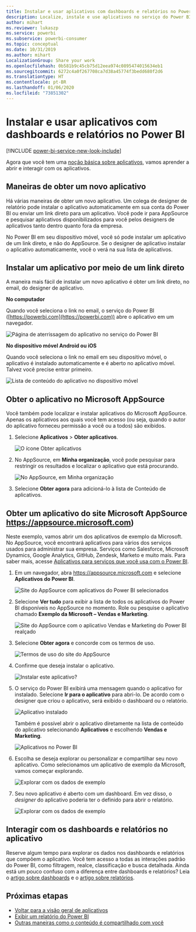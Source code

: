 ```yaml
---
title: Instalar e usar aplicativos com dashboards e relatórios no Power BI
description: Localize, instale e use aplicativos no serviço do Power BI.
author: mihart
ms.reviewer: lukaszp
ms.service: powerbi
ms.subservice: powerbi-consumer
ms.topic: conceptual
ms.date: 10/31/2019
ms.author: mihart
LocalizationGroup: Share your work
ms.openlocfilehash: 0b581b9c45cb75d12eea974c0895474015634eb1
ms.sourcegitcommit: 6272c4a0f267708ca7d38a45774f3bedd680f2d6
ms.translationtype: HT
ms.contentlocale: pt-BR
ms.lasthandoff: 01/06/2020
ms.locfileid: "73851302"
---
```

# <a name="install-and-use-apps-with-dashboards-and-reports-in-power-bi"></a>Instalar e usar aplicativos com dashboards e relatórios no Power BI

[!INCLUDE [power-bi-service-new-look-include](../includes/power-bi-service-new-look-include.md)]

Agora que você tem uma [noção básica sobre aplicativos](end-user-apps.md), vamos aprender a abrir e interagir com os aplicativos. 

## <a name="ways-to-get-a-new-app"></a>Maneiras de obter um novo aplicativo
Há várias maneiras de obter um novo aplicativo. Um colega de designer de relatório pode instalar o aplicativo automaticamente em sua conta do Power BI ou enviar um link direto para um aplicativo. Você pode ir para AppSource e pesquisar aplicativos disponibilizados para você pelos designers de aplicativos tanto dentro quanto fora da empresa. 

No Power BI em seu dispositivo móvel, você só pode instalar um aplicativo de um link direto, e não do AppSource. Se o designer de aplicativo instalar o aplicativo automaticamente, você o verá na sua lista de aplicativos.

## <a name="install-an-app-from-a-direct-link"></a>Instalar um aplicativo por meio de um link direto
A maneira mais fácil de instalar um novo aplicativo é obter um link direto, no email, do designer de aplicativo.  

**No computador** 

Quando você seleciona o link no email, o serviço do Power BI ([https://powerbi.com](https://powerbi.com)) abre o aplicativo em um navegador. 

![Página de aterrissagem do aplicativo no serviço do Power BI](./media/end-user-app-view/power-bi-app-from-link.png)

**No dispositivo móvel Android ou iOS** 

Quando você seleciona o link no email em seu dispositivo móvel, o aplicativo é instalado automaticamente e é aberto no aplicativo móvel. Talvez você precise entrar primeiro. 

![Lista de conteúdo do aplicativo no dispositivo móvel](./media/end-user-app-view/power-bi-ios.png)

## <a name="get-the-app-from-microsoft-appsource"></a>Obter o aplicativo no Microsoft AppSource
Você também pode localizar e instalar aplicativos do Microsoft AppSource. Apenas os aplicativos aos quais você tem acesso (ou seja, quando o autor do aplicativo forneceu permissão a você ou a todos) são exibidos.

1. Selecione **Aplicativos**  > **Obter aplicativos**. 
   
    ![O ícone Obter aplicativos](./media/end-user-app-view/power-bi-get-app2.png)    
2. No AppSource, em **Minha organização**, você pode pesquisar para restringir os resultados e localizar o aplicativo que está procurando.
   
    ![No AppSource, em Minha organização](./media/end-user-app-view/power-bi-opportunity-app.png)
3. Selecione **Obter agora** para adicioná-lo à lista de Conteúdo de aplicativos. 

## <a name="get-an-app-from-the-microsoft-appsource-website-httpsappsourcemicrosoftcom"></a>Obter um aplicativo do site Microsoft AppSource https://appsource.microsoft.com)
Neste exemplo, vamos abrir um dos aplicativos de exemplo da Microsoft. No AppSource, você encontrará aplicativos para vários dos serviços usados para administrar sua empresa.  Serviços como Salesforce, Microsoft Dynamics, Google Analytics, GitHub, Zendesk, Marketo e muito mais. Para saber mais, acesse [Aplicativos para serviços que você usa com o Power BI](../service-connect-to-services.md). 

1. Em um navegador, abra https://appsource.microsoft.com e selecione **Aplicativos do Power BI**.

    ![Site do AppSource com aplicativos do Power BI selecionados  ](./media/end-user-apps/power-bi-appsource.png)


2. Selecione **Ver tudo** para exibir a lista de todos os aplicativos do Power BI disponíveis no AppSource no momento. Role ou pesquise o aplicativo chamado **Exemplo da Microsoft – Vendas e Marketing**.

    ![Site do AppSource com o aplicativo Vendas e Marketing do Power BI realçado  ](./media/end-user-apps/power-bi-appsource-samples.png)

3. Selecione **Obter agora** e concorde com os termos de uso.

    ![Termos de uso do site do AppSource ](./media/end-user-apps/power-bi-permission.png)


4. Confirme que deseja instalar o aplicativo.

    ![Instalar este aplicativo?  ](./media/end-user-apps/power-bi-app-install.png)

5. O serviço do Power BI exibirá uma mensagem quando o aplicativo for instalado. Selecione **Ir para o aplicativo** para abri-lo. De acordo com o designer que criou o aplicativo, será exibido o dashboard ou o relatório.

    ![Aplicativo instalado ](./media/end-user-apps/power-bi-app-ready.png)

    Também é possível abrir o aplicativo diretamente na lista de conteúdo do aplicativo selecionando **Aplicativos** e escolhendo **Vendas e Marketing**.

    ![Aplicativos no Power BI](./media/end-user-apps/power-bi-apps.png)


6. Escolha se deseja explorar ou personalizar e compartilhar seu novo aplicativo. Como selecionamos um aplicativo de exemplo da Microsoft, vamos começar explorando. 

    ![Explorar com os dados de exemplo](./media/end-user-apps/power-bi-explore.png)

7.  Seu novo aplicativo é aberto com um dashboard. Em vez disso, o *designer* do aplicativo poderia ter o definido para abrir o relatório.  

    ![Explorar com os dados de exemplo](./media/end-user-apps/power-bi-new-app.png)




## <a name="interact-with-the-dashboards-and-reports-in-the-app"></a>Interagir com os dashboards e relatórios no aplicativo
Reserve algum tempo para explorar os dados nos dashboards e relatórios que compõem o aplicativo. Você tem acesso a todas as interações padrão do Power BI, como filtragem, realce, classificação e busca detalhada.  Ainda está um pouco confuso com a diferença entre dashboards e relatórios?  Leia o [artigo sobre dashboards](end-user-dashboards.md) e o [artigo sobre relatórios](end-user-reports.md).  




## <a name="next-steps"></a>Próximas etapas
* [Voltar para a visão geral de aplicativos](end-user-apps.md)
* [Exibir um relatório do Power BI](end-user-report-open.md)
* [Outras maneiras como o conteúdo é compartilhado com você](end-user-shared-with-me.md)
